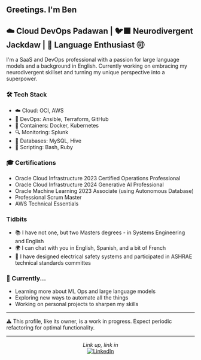 ## Greetings. I'm Ben

## ☁️ Cloud DevOps Padawan | 🐦‍⬛ Neurodivergent Jackdaw  | 🔡 Language Enthusiast 🉑 

I'm a SaaS and DevOps professional with a passion for large language models and a background in English. Currently working on embracing my neurodivergent skillset and turning my unique perspective into a superpower.

### 🛠️ Tech Stack
- ☁️ Cloud: OCI, AWS
- 🔧 DevOps: Ansible, Terraform, GitHub
- 🐳 Containers: Docker, Kubernetes
- 🔍 Monitoring: Splunk
- 💾 Databases: MySQL, Hive
- 🐚 Scripting: Bash, Ruby

### 🎓 Certifications
- Oracle Cloud Infrastructure 2023 Certified Operations Professional
- Oracle Cloud Infrastructure 2024 Generative AI Professional 
- Oracle Machine Learning 2023 Associate (using Autonomous Database) 
- Professional Scrum Master 
- AWS Technical Essentials

###  Tidbits
- 📚 I have not one, but two Masters degrees - in Systems Engineering and English
- 🌍 I can chat with you in English, Spanish, and a bit of French
- 🔌 I have designed electrical safety systems and participated in ASHRAE technical standards committes
  
### 🌱 Currently...
- Learning more about ML Ops and large language models
- Exploring new ways to automate all the things
- Working on personal projects to sharpen my skills

---

⚠️ This profile, like its owner, is a work in progress. Expect periodic refactoring for optimal functionality.

---

<p align="center">
  <i>Link up, link in</i>
  <br>
  <a href="https://www.linkedin.com/in/benjaminbellwalker/" target="_blank">
    <img src="https://img.shields.io/badge/LinkedIn-0077B5?style=for-the-badge&logo=linkedin&logoColor=white" alt="LinkedIn">
  </a>
</p>

